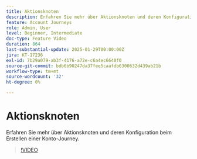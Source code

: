 ```yaml
---
title: Aktionsknoten
description: Erfahren Sie mehr über Aktionsknoten und deren Konfiguration beim Erstellen einer Konto-Journey.
feature: Account Journeys
role: Admin, User
level: Beginner, Intermediate
doc-type: Feature Video
duration: 864
last-substantial-update: 2025-01-29T00:00:00Z
jira: KT-17236
exl-id: 7b29a079-ab3f-4176-a72e-c6a4ec6640f0
source-git-commit: bdb6b90247da37fee5caafdb6300632d439ab21b
workflow-type: tm+mt
source-wordcount: '32'
ht-degree: 0%

---
```


# Aktionsknoten

Erfahren Sie mehr über Aktionsknoten und deren Konfiguration beim Erstellen einer Konto-Journey.

>[!VIDEO](https://video.tv.adobe.com/v/3443207/?learn=on&enablevpops)
